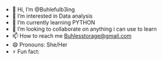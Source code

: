 - 👋 Hi, I’m @Buhlefulb3ing
- 👀 I’m interested in Data analysis
- 🌱 I’m currently learning PYTHON
- 💞️ I’m looking to collaborate on anything i can use to learn
- 📫 How to reach me Buhlesstorage@gmail.com
- 😄 Pronouns: She/Her
- ⚡ Fun fact: 

<!---
Buhlefulb3ing/Buhlefulb3ing is a ✨ special ✨ repository because its `README.md` (this file) appears on your GitHub profile.
You can click the Preview link to take a look at your changes.
--->
